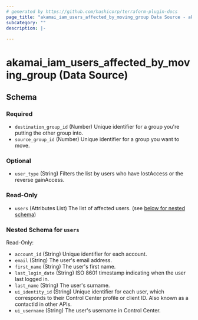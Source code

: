 ```yaml
---
# generated by https://github.com/hashicorp/terraform-plugin-docs
page_title: "akamai_iam_users_affected_by_moving_group Data Source - akamai"
subcategory: ""
description: |-
  
---
```


# akamai_iam_users_affected_by_moving_group (Data Source)





<!-- schema generated by tfplugindocs -->
## Schema

### Required

- `destination_group_id` (Number) Unique identifier for a group you're putting the other group into.
- `source_group_id` (Number) Unique identifier for a group you want to move.

### Optional

- `user_type` (String) Filters the list by users who have lostAccess or the reverse gainAccess.

### Read-Only

- `users` (Attributes List) The list of affected users. (see [below for nested schema](#nestedatt--users))

<a id="nestedatt--users"></a>
### Nested Schema for `users`

Read-Only:

- `account_id` (String) Unique identifier for each account.
- `email` (String) The user's email address.
- `first_name` (String) The user's first name.
- `last_login_date` (String) ISO 8601 timestamp indicating when the user last logged in.
- `last_name` (String) The user's surname.
- `ui_identity_id` (String) Unique identifier for each user, which corresponds to their Control Center profile or client ID. Also known as a contactId in other APIs.
- `ui_username` (String) The user's username in Control Center.
